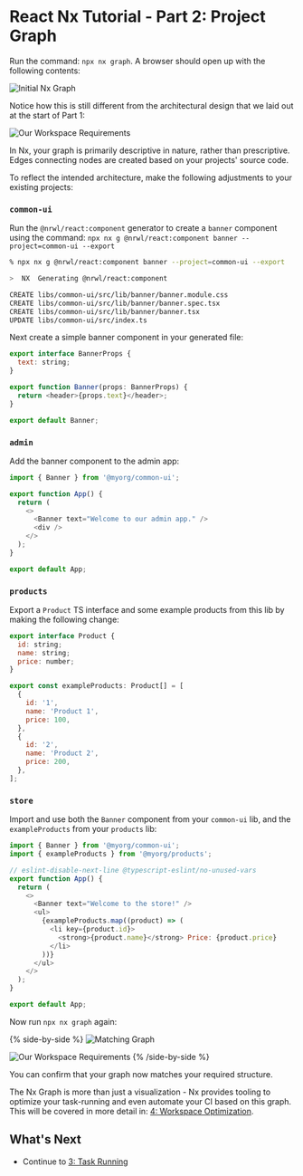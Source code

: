 # React Nx Tutorial - Part 2: Project Graph

Run the command: `npx nx graph`. A browser should open up with the following contents:

![Initial Nx Graph](/shared/react-tutorial/initial-project-graph.png)

Notice how this is still different from the architectural design that we laid out at the start of Part 1:

![Our Workspace Requirements](/shared/react-tutorial/requirements-diagram.png)

In Nx, your graph is primarily descriptive in nature, rather than prescriptive. Edges connecting nodes are created based on your projects' source code.

To reflect the intended architecture, make the following adjustments to your existing projects:

### `common-ui`

Run the `@nrwl/react:component` generator to create a `banner` component using the command: `npx nx g @nrwl/react:component banner --project=common-ui --export`

```bash
% npx nx g @nrwl/react:component banner --project=common-ui --export

>  NX  Generating @nrwl/react:component

CREATE libs/common-ui/src/lib/banner/banner.module.css
CREATE libs/common-ui/src/lib/banner/banner.spec.tsx
CREATE libs/common-ui/src/lib/banner/banner.tsx
UPDATE libs/common-ui/src/index.ts
```

Next create a simple banner component in your generated file:

```javascript {% fileName="libs/common-ui/src/lib/banner.tsx" %}
export interface BannerProps {
  text: string;
}

export function Banner(props: BannerProps) {
  return <header>{props.text}</header>;
}

export default Banner;
```

### `admin`

Add the banner component to the admin app:

```javascript {% fileName="apps/admin/src/app/app.tsx" %}
import { Banner } from '@myorg/common-ui';

export function App() {
  return (
    <>
      <Banner text="Welcome to our admin app." />
      <div />
    </>
  );
}

export default App;
```

### `products`

Export a `Product` TS interface and some example products from this lib by making the following change:

```javascript {% fileName="libs/products/src/lib/products.ts" %}
export interface Product {
  id: string;
  name: string;
  price: number;
}

export const exampleProducts: Product[] = [
  {
    id: '1',
    name: 'Product 1',
    price: 100,
  },
  {
    id: '2',
    name: 'Product 2',
    price: 200,
  },
];
```

### `store`

Import and use both the `Banner` component from your `common-ui` lib, and the `exampleProducts` from your `products` lib:

```javascript {% fileName="apps/store/src/app/app.tsx" %}
import { Banner } from '@myorg/common-ui';
import { exampleProducts } from '@myorg/products';

// eslint-disable-next-line @typescript-eslint/no-unused-vars
export function App() {
  return (
    <>
      <Banner text="Welcome to the store!" />
      <ul>
        {exampleProducts.map((product) => (
          <li key={product.id}>
            <strong>{product.name}</strong> Price: {product.price}
          </li>
        ))}
      </ul>
    </>
  );
}

export default App;
```

Now run `npx nx graph` again:

{% side-by-side %}
![Matching Graph](/shared/react-tutorial/matching-graph.png)

![Our Workspace Requirements](/shared/react-tutorial/requirements-diagram.png)
{% /side-by-side %}

You can confirm that your graph now matches your required structure.

The Nx Graph is more than just a visualization - Nx provides tooling to optimize your task-running and even automate your CI based on this graph. This will be covered in more detail in: [4: Workspace Optimization](/react-tutorial/4-workspace-optimization).

## What's Next

- Continue to [3: Task Running](/react-tutorial/3-task-running)
